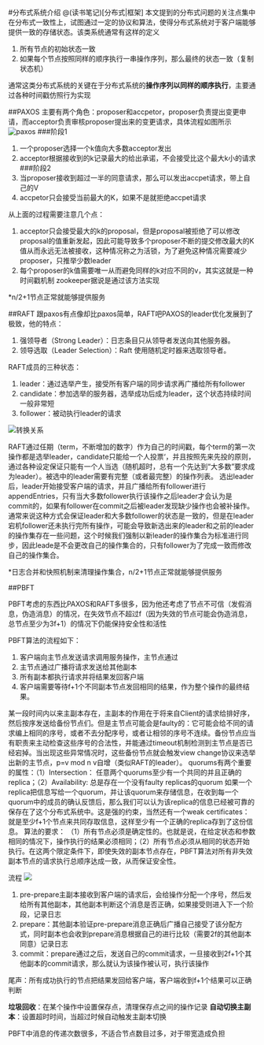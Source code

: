 #分布式系统介绍
@(读书笔记)[分布式|框架]
本文提到的分布式问题的关注点集中在分布式一致性上，试图通过一定的协议和算法，使得分布式系统对于客户端能够提供一致的存储状态。该类系统通常有这样的定义
1. 所有节点的初始状态一致
2. 如果每个节点按照同样的顺序执行一串操作序列，那么最终的状态一致（复制状态机）

通常这类分布式系统的关键在于分布式系统的**操作序列以同样的顺序执行**，主要通过各种时间戳仿照行为实现

##PAXOS
主要有两个角色：proposer和accpetor，proposer负责提出变更申请，而acceptor负责审核proposer提出来的变更请求，具体流程如图所示
![paxos](http://img.kuqin.com/upimg/allimg/141016/13003553S-0.png)
###阶段1
1. 一个proposer选择一个k值向大多数acceptor发出
2. acceptor根据接收到的k记录最大的给出承诺，不会接受比这个最大k小的请求
###阶段2
1. 当proposer接收到超过一半的同意请求，那么可以发出accpet请求，带上自己的V
2. accpetor只会接受当前最大的K，如果不是就拒绝accpet请求

从上面的过程需要注意几个点：
1. acceptor只会接受最大的k的proposal，但是proposal被拒绝了可以修改proposal的值重新发起，因此可能导致多个proposer不断的提交修改最大的K值从而永远无法被接收，这种情况称之为活锁，为了避免这种情况需要减少proposer，只推举少数leader
2. 每个proposer的k值需要唯一从而避免同样的k对应不同的v，其实这就是一种时间戳机制
zookeeper据说是通过该方法实现

*n/2+1节点正常就能够提供服务

##RAFT
跟paxos有点像却比paxos简单，RAFT吧PAXOS的leader优化发展到了极致，他的特点：
1. 强领导者（Strong Leader）：日志条目只从领导者发送向其他服务器。
2. 领导选取（Leader Selection）：Raft 使用随机定时器来选取领导者。

RAFT成员的三种状态：
1. leader：通过选举产生，接受所有客户端的同步请求再广播给所有follower
2. candidate：参加选举的服务器，选举成功后成为leader，这个状态持续时间一般非常短
3. follower：被动执行leader的请求

![转换关系](http://wx2.sinaimg.cn/mw690/4858d6a8ly1fc9uv9fx6wj20hn07xt9z.jpg)

RAFT通过任期（term，不断增加的数字）作为自己的时间戳，每个term的第一次操作都是选举leader，candidate只能给一个人投票‘，并且按照先来先投的原则，通过各种设定保证只能有一个人当选（随机超时，总有一个先达到“大多数”要求成为leader）。被选中的leader需要有完整（或者最完整）的操作列表。
选出leader后，leader开始接受客户端的请求，并且广播给所有follower进行appendEntries，只有当大多数follower执行该操作之后leader才会认为是commit的，如果有follower在commit之后被leader发现缺少操作也会被补操作。通常来说这种方式会保证leader和大多数follower的状态是一致的，但是在leader宕机follower还未执行完所有操作，可能会导致新选出来的leader和之前的leader的操作集存在一些问题，这个时候我们强制以新leader的操作集合为标准进行同步，因此leade是不会更改自己的操作集合的，只有follower为了完成一致而修改自己的操作集合。

*日志合并和快照机制来清理操作集合，n/2+1节点正常就能够提供服务

##PBFT

PBFT考虑的东西比PAXOS和RAFT多很多，因为他还考虑了节点不可信（发假消息，伪造消息）的情况，在失效节点不超过f（因为失效的节点可能会伪造消息，总节点至少为3f+1）的情况下仍能保持安全性和活性

PBFT算法的流程如下：
1. 客户端向主节点发送请求调用服务操作，主节点通过
2. 主节点通过广播将请求发送给其他副本
3. 所有副本都执行请求并将结果发回客户端
4. 客户端需要等待f+1个不同副本节点发回相同的结果，作为整个操作的最终结果。

某一段时间内以来主副本存在，主副本的作用在于将来自Client的请求给排好序，然后按序发送给备份节点们。但是主节点可能会是faulty的：它可能会给不同的请求编上相同的序号，或者不去分配序号，或者让相邻的序号不连续。备份节点应当有职责来主动检查这些序号的合法性，并能通过timeout机制检测到主节点是否已经宕掉。当出现这些异常情况时，这些备份节点就会触发view change协议来选举出新的主节点，p=v mod n v自增（类似RAFT的leader）。
quorums有两个重要的属性：（1）Intersection： 任意两个quorums至少有一个共同的并且正确的replica；（2）Availability: 总是存在一个没有faulty replicas的quorum
如果一个replica把信息写给一个quorum，并让该quorum来存储信息，在收到每一个quorum中的成员的确认反馈后，那么我们可以认为该replica的信息已经被可靠的保存在了这个分布式系统中。这是强的约束，当然还有一个weak certificates：就是至少f+1个节点来共同存取信息，这样至少有一个正确的replica存到了这份信息。
算法的要求：
（1）所有节点必须是确定性的。也就是说，在给定状态和参数相同的情况下，操作执行的结果必须相同；（2）所有节点必须从相同的状态开始执行。在这两个限定条件下，即使失效的副本节点存在，PBFT算法对所有非失效副本节点的请求执行总顺序达成一致，从而保证安全性。

流程
![](http://img.mp.itc.cn/upload/20170526/b6b2c783ac6f4c0687543a5fc82fa405_th.jpg)

1. pre-prepare主副本接收到客户端的请求后，会给操作分配一个序号，然后发给所有其他副本，其他副本判断这个消息是否正确，如果接受则进入下一个阶段，记录日志
2. prepare：其他副本验证pre-prepare消息正确后广播自己接受了该分配方式，同时副本也会收到prepare消息根据自己的进行比较（需要2f的其他副本同意）记录日志
3. commit：prepare通过之后，发送自己的commit请求，一旦接收到2f+1个其他副本的commit请求，那么就认为该操作被认可，执行该操作

尾声：所有成功执行的节点把结果发回给客户端，客户端收到f+1个结果可以正确判断

**垃圾回收**：在某个操作中设置保存点，清理保存点之间的操作记录
**自动切换主副本**：设置超时时间，当超过时候自动触发主副本切换

PBFT中消息的传递次数很多，不适合节点数目过多，对于带宽造成负担

